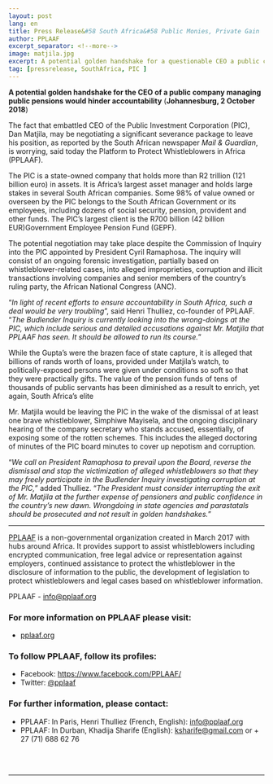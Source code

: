 ```yaml
---
layout: post
lang: en
title: Press Release&#58 South Africa&#58 Public Monies, Private Gain
author: PPLAAF
excerpt_separator: <!--more-->
image: matjila.jpg
excerpt: A potential golden handshake for a questionable CEO a public company managing billion in public pensions. 
tag: [pressrelease, SouthAfrica, PIC ]
---
```


**A potential golden handshake for the CEO of a public company managing public pensions would hinder accountability**
(**Johannesburg, 2 October 2018**) 

The fact that embattled CEO of the Public Investment Corporation (PIC), Dan Matjila, may be negotiating a significant severance package to leave his position, as reported by the South African newspaper _Mail & Guardian_, is worrying, said today the Platform to Protect Whistleblowers in Africa (PPLAAF).

The PIC is a state-owned company that holds more than R2 trillion (121 billion euro) in assets. It is Africa’s largest asset manager and holds large stakes in several South African companies. Some 98% of value owned or overseen by the PIC belongs to the South African Government or its employees, including dozens of social security, pension, provident and other funds. The PIC’s largest client is the R700 billion (42 billion EUR)Government Employee Pension Fund (GEPF).

The potential negotiation may take place despite the Commission of Inquiry into the PIC appointed by President Cyril Ramaphosa. The inquiry will consist of an ongoing forensic investigation, partially based on whistleblower-related cases, into alleged improprieties, corruption and illicit transactions involving companies and senior members of the country’s ruling party, the African National Congress (ANC).

“_In light of recent efforts to ensure accountability in South Africa, such a deal would be very troubling_”, said Henri Thulliez, co-founder of PPLAAF. “_The Budlender Inquiry is currently looking into the wrong-doings at the PIC, which include serious and detailed accusations against Mr. Matjila that PPLAAF has seen. It should be allowed to run its course._”

While the Gupta’s were the brazen face of state capture, it is alleged that billions of rands worth of loans, provided under Matjila’s watch, to politically-exposed persons were given under conditions so soft so that they were practically gifts. The value of the pension funds of tens of thousands of public servants has been diminished as a result to enrich, yet again, South Africa’s elite

Mr. Matjila would be leaving the PIC in the wake of the dismissal of at least one brave whistleblower, Simphiwe Mayisela, and the ongoing disciplinary hearing of the company secretary who stands accused, essentially, of exposing some of the rotten schemes. This includes the alleged doctoring of minutes of the PIC board minutes to cover up nepotism and corruption.

“_We call on President Ramaphosa to prevail upon the Board, reverse the dismissal and stop the victimization of alleged whistleblowers so that they may freely participate in the Budlender Inquiry investigating corruption at the PIC,_” added Thulliez. “_The President must consider interrupting the exit of Mr. Matjila at the further expense of pensioners and public confidence in the country’s new dawn. Wrongdoing in state agencies and parastatals should be prosecuted and not result in golden handshakes._”

-------

[PPLAAF](https://pplaaf.org) is a non-governmental organization created in March 2017 with hubs around Africa. It provides support to assist whistleblowers including encrypted communication, free legal advice or representation against employers, continued assistance to protect the whistleblower in the disclosure of information to the public, the development of legislation to protect whistleblowers and legal cases based on whistleblower information.

PPLAAF - info@pplaaf.org


### For more information on PPLAAF please visit:
- [pplaaf.org](https://pplaaf.org)


### To follow PPLAAF, follow its profiles:
- Facebook: <https://www.facebook.com/PPLAAF/>
- Twitter: [@pplaaf](https://twitter.com/pplaaf)

### For further information, please contact:
- PPLAAF: In Paris, Henri Thulliez (French, English): [info@pplaaf.org](mailto:info@pplaaf.org)
- PPLAAF: In Durban, Khadija Sharife (English): [ksharife@gmail.com](mailto:ksharife@gmail.com) or + 27 (71) 688 62 76

<br>
<br>

----------------------
